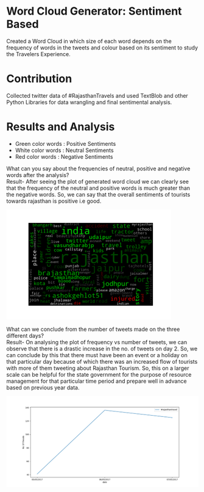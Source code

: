 # Word Cloud Generator: Sentiment Based


Created a Word Cloud in which size of each word depends on the frequency of words in the tweets and colour based on its sentiment to study the Travelers Experience.

# Contribution

 Collected twitter data of \#RajasthanTravels and used TextBlob and other Python Libraries for data wrangling and final sentimental analysis. 

# Results and Analysis
* Green color words : Positive Sentiments
* White color words : Neutral Sentiments
* Red color words : Negative Sentiments

 What can you say about the frequencies of neutral, positive and negative words after the analysis? <br />
 Result- After seeing the plot of generated word cloud we can clearly see that the frequency of the neutral and positive words is much greater than the negative words. So, we can say that the           overall sentiments of tourists towards rajasthan is positive i.e good.

![image](https://github.com/netfreak16/wordcloud/blob/master/wordcloud.png)

What can we conclude from the number of tweets made on the three different days? <br />
Result- On analysing the plot of frequency vs number of tweets, we can observe that there is a drastic increase in the no. of tweets on day 2. So, we can conclude by this that there must have been an event or a holiday on that particular day because of which there was an increased flow of tourists with more of them tweeting about Rajasthan Tourism. So, this on a larger scale can be helpful for the state government for the purpose of resource management for that particular time period and prepare well in advance based on previous year data.

![image](https://github.com/netfreak16/wordcloud/blob/master/tweets%20with%20time%20graph.png)

